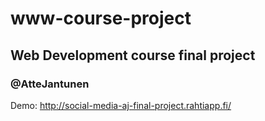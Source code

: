 # www-course-project
## Web Development course final project
### @AtteJantunen
Demo: http://social-media-aj-final-project.rahtiapp.fi/
